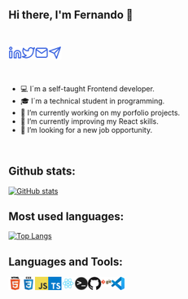 ## Hi there, I'm Fernando 👋
<br/>

[<img align="left" alt="LinkedIn" width="26px" src="./linkedin.svg" />](https://www.linkedin.com/in/fernandobouchet)
[<img align="left" alt="Twitter" width="26px" src="./twitter.svg" />](https://twitter.com/ferbouchet)
[<img align="left" alt="Gmail" width="26px" src="./mail.svg" />](mailto:fernandobouchet@gmail.com)
[<img alt="Telegram" width="26px" src="./telegram.svg" />](https://t.me/fernandobouchet)

<br/>


- 💻 I´m a self-taught Frontend developer.
- 🎓 I´m a technical student in programming.
- 🔭 I’m currently working on my porfolio projects.
- 🌱 I’m currently improving my React skills.
- 🤔 I’m looking for a new job opportunity.
<br/>

## Github stats:
[![GitHub stats](https://github-readme-stats.vercel.app/api?username=fernandobouchet&show_icons=true&count_private=true&include_all_commits=true&hide_title=true&theme=dark&icon_color=ffffff&bg_color=0d1118&hide_border=true)](https://github.com/fernandobouchet)

## Most used languages:
[![Top Langs](https://github-readme-stats.vercel.app/api/top-langs/?username=fernandobouchet&layout=compact&hide=wollok&langs_count=10&hide_title=true&theme=dark&icon_color=ffffff&bg_color=0d1118&hide_border=true)](https://github.com/fernandobouchet/github-readme-stats)

## Languages and Tools:

<img align="left" alt="HTML5" width="26px" src="https://raw.githubusercontent.com/github/explore/80688e429a7d4ef2fca1e82350fe8e3517d3494d/topics/html/html.png" />
<img align="left" alt="CSS3" width="26px" src="https://raw.githubusercontent.com/github/explore/80688e429a7d4ef2fca1e82350fe8e3517d3494d/topics/css/css.png" />
<img align="left" alt="JavaScript" width="26px" src="https://raw.githubusercontent.com/github/explore/80688e429a7d4ef2fca1e82350fe8e3517d3494d/topics/javascript/javascript.png" />
<img align="left" width="26px" src="https://raw.githubusercontent.com/github/explore/80688e429a7d4ef2fca1e82350fe8e3517d3494d/topics/typescript/typescript.png">
<img align="left" alt="React" width="26px" src="https://raw.githubusercontent.com/github/explore/80688e429a7d4ef2fca1e82350fe8e3517d3494d/topics/react/react.png" />
<img align="left" alt="Terminal" width="26px" src="https://raw.githubusercontent.com/github/explore/80688e429a7d4ef2fca1e82350fe8e3517d3494d/topics/terminal/terminal.png" />
<img align="left" alt="GitHub" width="26px" src="https://raw.githubusercontent.com/github/explore/78df643247d429f6cc873026c0622819ad797942/topics/github/github.png" />
<img align="left" height="20" src="https://raw.githubusercontent.com/github/explore/80688e429a7d4ef2fca1e82350fe8e3517d3494d/topics/git/git.png">
<img alt="Visual Studio Code" width="26px" src="https://raw.githubusercontent.com/github/explore/78df643247d429f6cc873026c0622819ad797942/topics/visual-studio-code/visual-studio-code.png" />







<!--
**fernandobouchet/fernandobouchet** is a ✨ _special_ ✨ repository because its `README.md` (this file) appears on your GitHub profile.

Here are some ideas to get you started:

- 🔭 I’m currently working on ...
- 🌱 I’m currently learning ...
- 👯 I’m looking to collaborate on ...
- 🤔 I’m looking for help with ...
- 💬 Ask me about ...
- 📫 How to reach me: ...
- 😄 Pronouns: ...
- ⚡ Fun fact: ...
-->
